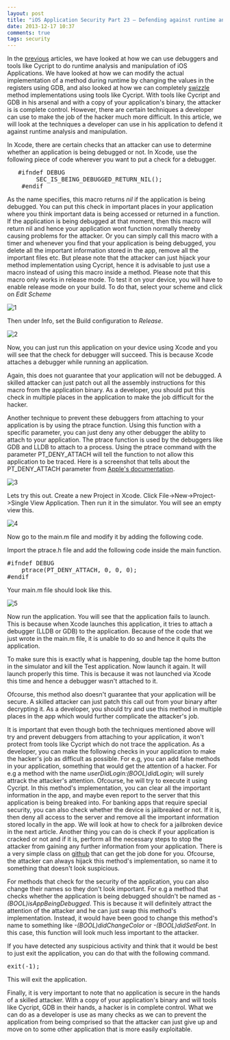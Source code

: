 ```yaml
---
layout: post
title: "iOS Application Security Part 23 – Defending against runtime analysis and manipulation"
date: 2013-12-17 10:37
comments: true
tags: security
---
```


In the [previous](http://highaltitudehacks.com/security/) articles, we have looked at how we can use debuggers and tools like Cycript to do runtime analysis and manipulation of iOS Applications. We have looked at how we can modify the actual implementation of a method during runtime by changing the values in the registers using GDB, and also looked at how we can completely [swizzle](http://highaltitudehacks.com/2013/07/25/ios-application-security-part-8-method-swizzling-using-cycript) method implementations using tools like Cycript. With tools like Cycript and GDB in his arsenal and with a copy of your application's binary, the attacker is is complete control. However, there are certain techniques a developer can use to make the job of the hacker much more difficult. In this article, we will look at the techniques a developer can use in his application to defend it against runtime analysis and manipulation.

<!-- more -->

In Xcode, there are certain checks that an attacker can use to determine whether an application is being debugged or not. In Xcode, use the following piece of code wherever you want to put a check for a debugger.

<pre>	#ifndef DEBUG
	    SEC_IS_BEING_DEBUGGED_RETURN_NIL();
	#endif
</pre>

As the name specifies, this macro returns _nil_ if the application is being debugged. You can put this check in important places in your application where you think important data is being accessed or returned in a function. If the application is being debugged at that moment, then this macro will return nil and hence your application wont function normally thereby causing problems for the attacker. Or you can simply call this macro with a timer and whenever you find that your application is being debugged, you delete all the important information stored in the app, remove all the important files etc. But please note that the attacker can just hijack your method implementation using Cycript, hence it is advisable to just use a macro instead of using this macro inside a method. Please note that this macro only works in release mode. To test it on your device, you will have to enable release mode on your build. To do that, select your scheme and click on _Edit Scheme_

![1]({{site.baseurl}}/images/posts/ios23/1.png)

Then under Info, set the Build configuration to _Release_.

![2]({{site.baseurl}}/images/posts/ios23/2.png)

Now, you can just run this application on your device using Xcode and you will see that the check for debugger will succeed. This is because Xcode attaches a debugger while running an application.

Again, this does not guarantee that your application will not be debugged. A skilled attacker can just patch out all the assembly instructions for this macro from the application binary. As a developer, you should put this check in multiple places in the application to make the job difficult for the hacker.

Another technique to prevent these debuggers from attaching to your application is by using the ptrace function. Using this function with a specific parameter, you can just deny any other debugger the ablity to attach to your application. The ptrace function is used by the debuggers like GDB and LLDB to attach to a process. Using the ptrace command with the parameter PT_DENY_ATTACH will tell the function to not allow this application to be traced. Here is a screenshot that tells about the PT_DENY_ATTACH parameter from [Apple's documentation](https://developer.apple.com/library/mac/documentation/Darwin/Reference/ManPages/man2/ptrace.2.html).

![3]({{site.baseurl}}/images/posts/ios23/3.png)

Lets try this out. Create a new Project in Xcode. Click File->New->Project->Single View Application. Then run it in the simulator. You will see an empty view this.

![4]({{site.baseurl}}/images/posts/ios23/4.png)

Now go to the main.m file and modify it by adding the following code.

Import the ptrace.h file and add the following code inside the main function.

<pre>#ifndef DEBUG
    ptrace(PT_DENY_ATTACH, 0, 0, 0);
#endif
</pre>

Your main.m file should look like this.

![5]({{site.baseurl}}/images/posts/ios23/5.png)

Now run the application. You will see that the application fails to launch. This is because when Xcode launches this application, it tries to attach a debugger (LLDB or GDB) to the application. Because of the code that we just wrote in the main.m file, it is unable to do so and hence it quits the application.

To make sure this is exactly what is happening, double tap the home button in the simulator and kill the Test application. Now launch it again. It will launch properly this time. This is because it was not launched via Xcode this time and hence a debugger wasn't attached to it.

Ofcourse, this method also doesn't guarantee that your application will be secure. A skilled attacker can just patch this call out from your binary after decrypting it. As a developer, you should try and use this method in multiple places in the app which would further complicate the attacker's job.

It is important that even though both the techniques mentioned above will try and prevent debuggers from attaching to your application, it won't protect from tools like Cycript which do not trace the application. As a developer, you can make the following checks in your application to make the hacker's job as difficult as possible. For e.g, you can add false methods in your application, something that would get the attention of a hacker. For e.g a method with the name _userDidLogin:(BOOL)didLogin;_ will surely attrack the attacker's attention. Ofcourse, he will try to execute it using Cycript. In this method's implementation, you can clear all the important information in the app, and maybe even report to the server that this application is being breaked into. For banking apps that require special security, you can also check whether the device is jailbreaked or not. If it is, then deny all access to the server and remove all the important information stored locally in the app. We will look at how to check for a jailbroken device in the next article. Another thing you can do is check if your application is cracked or not and if it is, perform all the necessary steps to stop the attacker from gaining any further information from your application. There is a very simple class on [github](https://github.com/itruf/crackify) that can get the job done for you. Ofcourse, the attacker can always hijack this method's implementation, so name it to something that doesn't look suspicious.

For methods that check for the security of the application, you can also change their names so they don't look important. For e.g a method that checks whether the application is being debugged shouldn't be named as _-(BOOL)isAppBeingDebugged_. This is because it will definitely attract the attention of the attacker and he can just swap this method's implementation. Instead, it would have been good to change this method's name to something like _-(BOOL)didChangeColor_ or _-(BOOL)didSetFont_. In this case, this function will look much less important to the attacker.

If you have detected any suspicious activity and think that it would be best to just exit the application, you can do that with the following command.

<pre>exit(-1);</pre>

This will exit the application.

Finally, it is very important to note that no application is secure in the hands of a skilled attacker. With a copy of your application's binary and will tools like Cycript, GDB in their hands, a hacker is in complete control. What we can do as a developer is use as many checks as we can to prevent the application from being comprised so that the attacker can just give up and move on to some other application that is more easily exploitable.